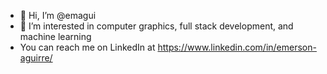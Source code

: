 - 👋 Hi, I’m @emagui
- 👀 I’m interested in computer graphics, full stack development, and machine learning
- You can reach me on LinkedIn at https://www.linkedin.com/in/emerson-aguirre/

<!---
emagui/emagui is a ✨ special ✨ repository because its `README.md` (this file) appears on your GitHub profile.
You can click the Preview link to take a look at your changes.
--->
